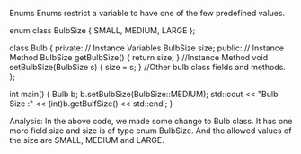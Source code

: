 Enums
Enums restrict a variable to have one of the few predefined values.

enum class BulbSize
{
  SMALL,
  MEDIUM,
  LARGE
};

class Bulb
{
private:
  // Instance Variables
  BulbSize size;
public:
  // Instance Method
  BulbSize getBulbSize()
  {
    return size;
  }
  //Instance Method
  void setBulbSize(BulbSize s)
  {
    size = s;
  }
  //Other bulb class fields and methods.
};

int main()
{
  Bulb b;
  b.setBulbSize(BulbSize::MEDIUM);
  std::cout << "Bulb Size :" << (int)b.getBulfSize() << std::endl;
}

Analysis: In the above code, we made some change to Bulb class. It has one more field size and size is of type enum BulbSize. And the allowed values of the size are SMALL, MEDIUM and LARGE.
